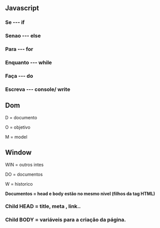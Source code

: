  
## Javascript 

 ### Se --- if

 ### Senao --- else 

 ### Para --- for 

 ### Enquanto --- while

 ### Faça  --- do

### Escreva --- console/ write

 ## Dom

 D = documento

 O = objetivo

 M = model 

 ## Window

 WIN = outros intes 

 DO = documentos 

 W = historico


 **Documentos = head e body estão no mesmo nivel (filhos da tag HTML)**

 ### Child HEAD = title, meta , link..

 ### Child BODY = variáveis para a criação da página.
 